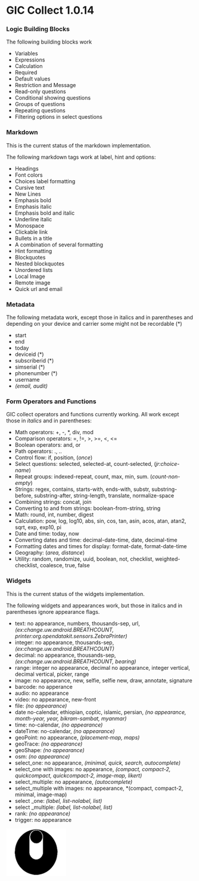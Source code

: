# GIC Collect 1.0.14

### Logic Building Blocks

The following building blocks work

- Variables
- Expressions
- Calculation
- Required
- Default values
- Restriction and Message
- Read-only questions
- Conditional showing questions
- Groups of questions
- Repeating questions
- Filtering options in select questions

### Markdown

This is the current status of the markdown implementation.

The following markdown tags work at label, hint and options:

- Headings
- Font colors
- Choices label formatting
- Cursive text
- New Lines
- Emphasis bold
- Emphasis italic
- Emphasis bold and italic
- Underline italic
- Monospace
- Clickable link
- Bullets in a title
- A combination of several formatting
- Hint formatting
- Blockquotes
- Nested blockquotes
- Unordered lists
- Local Image
- Remote image
- Quick url and email


### Metadata

The following metadata work, except those in italics and in parentheses and depending on your device and carrier some might not be recordable (\*)

- start
- end
- today
- deviceid (\*)
- subscriberid (\*)
- simserial (\*)
- phonenumber (\*)
- username
- *(email, audit)* 

### Form Operators and Functions

GIC collect operators and functions currently working. All work except those in *italics* and in parentheses:

 - Math operators: +, -, \*, div, mod
 - Comparison operators:  =, !=, >, >=, <, <=
 - Boolean operators: and, or
 - Path operators: ., ..
 - Control flow: if, position, (*once*)
 - Select questions: selected, selected-at, count-selected, (*jr:choice-name*)
 - Repeat groups: indexed-repeat, count, max, min, sum. (*count-non-empty*)
 - Strings: regex, contains, starts-with, ends-with, substr, substring-before, substring-after, string-length, translate, normalize-space
 - Combining strings: concat, join
 - Converting to and from strings: boolean-from-string, string
 - Math: round, int, number, digest
 - Calculation: pow, log, log10, abs, sin, cos, tan, asin, acos, atan, atan2, sqrt, exp, exp10, pi
 - Date and time: today, now
 - Converting dates and time: decimal-date-time, date, decimal-time
 - Formatting dates and times for display: format-date, format-date-time
 - Geography: (*area, distance*)
 - Utility: random, randomize, uuid, boolean, not, checklist, weighted-checklist, coalesce, true, false

### Widgets

This is the current status of the widgets implementation.

The following widgets and appearances work, but those in italics and in parentheses ignore appearance flags.

- text: no appearance, numbers, thousands-sep, url, *(ex:change.uw.android.BREATHCOUNT, printer:org.opendatakit.sensors.ZebraPrinter)*
- integer: no appearance, thousands-sep, *(ex:change.uw.android.BREATHCOUNT)*
- decimal:  no appearance, thousands-sep, *(ex:change.uw.android.BREATHCOUNT, bearing)*
- range: integer no appearance, decimal no appearance, integer vertical, decimal vertical, picker, range
- image: no appearance, new, selfie, selfie new, draw, annotate, signature
- barcode: no apperance
- audio: no appearance
- video: no appearance, new-front
- file: *(no appearance)*
- date no-calendar, ethiopian, coptic, islamic, persian, *(no appearance, month-year, year,  bikram-sambat, myanmar)*
- time: no-calendar, *(no appearance)*
- dateTime: no-calendar, *(no appearance)*
- geoPoint: no appearance, *(placement-map, maps)*
- geoTrace: *(no appearance)*
- geoShape: *(no appearance)*
- osm: *(no appearance)*
- select\_one: no appearance, *(minimal, quick, search, autocomplete)*
- select\_one with images: no appearance, *(compact, compact-2, quickcompact, quickcompact-2, image-map, likert)*
- select\_multiple: no appearance, *(autocomplete)*
- select\_multiple with images: no appearance, *(compact, compact-2, minimal, image-map) 
- select \_one: *(label, list-nolabel, list)*
- select \_multiple: *(label, list-nolabel, list)*
- rank: *(no appearance)*
- trigger: no appearance

![](images/giclogo.png)

